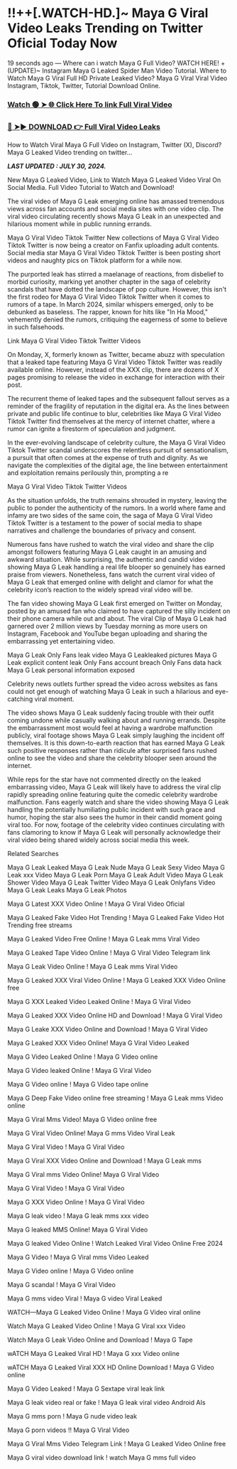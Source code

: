 # !!++[.WATCH-HD.]~ Maya G Viral Video Leaks Trending on Twitter Oficial Today Now

19 seconds ago — Where can i watch Maya G Full Video? WATCH HERE! +(UPDATE)~ Instagram Maya G Leaked Spider Man Video Tutorial​. Where to Watch Maya G Viral Full HD Private Leaked Video? Maya G Viral Viral Video Instagram, Tiktok, Twitter, Tutorial Download Online.


### [Watch 🟢 ➤ 🌐 Click Here To link Full Viral Video](https://crots.site/watch-viral/?Maya)

### [🔴 ➤► DOWNLOAD 👉 Full Viral Video Leaks](https://crots.site/watch-viral/?Maya)



How to Watch Viral Maya G Full Video on Instagram, Twitter (X), Discord? Maya G Leaked Video trending on twitter...

_**LAST UPDATED : JULY 30, 2024.**_

New Maya G Leaked Video, Link to Watch Maya G Leaked Video Viral On Social Media. Full Video Tutorial to Watch and Download!

The viral video of Maya G Leak emerging online has amassed tremendous views across fan accounts and social media sites with one video clip. The viral video circulating recently shows Maya G Leak in an unexpected and hilarious moment while in public running errands.

Maya G Viral Video Tiktok Twitter New collections of Maya G Viral Video Tiktok Twitter is now being a creator on Fanfix uploading adult contents. Social media star Maya G Viral Video Tiktok Twitter is been posting short videos and naughty pics on Tiktok platform for a while now.

The purported leak has stirred a maelanage of reactions, from disbelief to morbid curiosity, marking yet another chapter in the saga of celebrity scandals that have dotted the landscape of pop culture. However, this isn't the first rodeo for Maya G Viral Video Tiktok Twitter when it comes to rumors of a tape. In March 2024, similar whispers emerged, only to be debunked as baseless. The rapper, known for hits like "In Ha Mood," vehemently denied the rumors, critiquing the eagerness of some to believe in such falsehoods.

Link Maya G Viral Video Tiktok Twitter Videos

On Monday, X, formerly known as Twitter, became abuzz with speculation that a leaked tape featuring Maya G Viral Video Tiktok Twitter was readily available online. However, instead of the XXX clip, there are dozens of X pages promising to release the video in exchange for interaction with their post.

The recurrent theme of leaked tapes and the subsequent fallout serves as a reminder of the fragility of reputation in the digital era. As the lines between private and public life continue to blur, celebrities like Maya G Viral Video Tiktok Twitter find themselves at the mercy of internet chatter, where a rumor can ignite a firestorm of speculation and judgment.

In the ever-evolving landscape of celebrity culture, the Maya G Viral Video Tiktok Twitter scandal underscores the relentless pursuit of sensationalism, a pursuit that often comes at the expense of truth and dignity. As we navigate the complexities of the digital age, the line between entertainment and exploitation remains perilously thin, prompting a re

Maya G Viral Video Tiktok Twitter Videos

As the situation unfolds, the truth remains shrouded in mystery, leaving the public to ponder the authenticity of the rumors. In a world where fame and infamy are two sides of the same coin, the saga of Maya G Viral Video Tiktok Twitter is a testament to the power of social media to shape narratives and challenge the boundaries of privacy and consent.

Numerous fans have rushed to watch the viral video and share the clip amongst followers featuring Maya G Leak caught in an amusing and awkward situation. While surprising, the authentic and candid video showing Maya G Leak handling a real life blooper so genuinely has earned praise from viewers. Nonetheless, fans watch the current viral video of Maya G Leak that emerged online with delight and clamor for what the celebrity icon’s reaction to the widely spread viral video will be.

The fan video showing Maya G Leak first emerged on Twitter on Monday, posted by an amused fan who claimed to have captured the silly incident on their phone camera while out and about. The viral Clip of Maya G Leak had garnered over 2 million views by Tuesday morning as more users on Instagram, Facebook and YouTube began uploading and sharing the embarrassing yet entertaining video.

Maya G Leak Only Fans leak video Maya G Leakleaked pictures Maya G Leak explicit content leak Only Fans account breach Only Fans data hack Maya G Leak personal information exposed

Celebrity news outlets further spread the video across websites as fans could not get enough of watching Maya G Leak in such a hilarious and eye-catching viral moment.

The video shows Maya G Leak suddenly facing trouble with their outfit coming undone while casually walking about and running errands. Despite the embarrassment most would feel at having a wardrobe malfunction publicly, viral footage shows Maya G Leak simply laughing the incident off themselves. It is this down-to-earth reaction that has earned Maya G Leak such positive responses rather than ridicule after surprised fans rushed online to see the video and share the celebrity blooper seen around the internet.

While reps for the star have not commented directly on the leaked embarrassing video, Maya G Leak will likely have to address the viral clip rapidly spreading online featuring quite the comedic celebrity wardrobe malfunction. Fans eagerly watch and share the video showing Maya G Leak handling the potentially humiliating public incident with such grace and humor, hoping the star also sees the humor in their candid moment going viral too. For now, footage of the celebrity video continues circulating with fans clamoring to know if Maya G Leak will personally acknowledge their viral video being shared widely across social media this week.

Related Searches

Maya G Leak Leaked Maya G Leak Nude Maya G Leak Sexy Video Maya G Leak xxx Video Maya G Leak Porn Maya G Leak Adult Video Maya G Leak Shower Video Maya G Leak Twitter Video Maya G Leak Onlyfans Video Maya G Leak Leaks Maya G Leak Photos

Maya G Latest XXX Video Online ! Maya G Viral Video Oficial

Maya G Leaked Fake Video Hot Trending ! Maya G Leaked Fake Video Hot Trending free streams

Maya G Leaked Video Free Online ! Maya G Leak mms Viral Video

Maya G Leaked Tape Video Online ! Maya G Viral Video Telegram link

Maya G Leak Video Online ! Maya G Leak mms Viral Video

Maya G Leaked XXX Viral Video Online ! Maya G Leaked XXX Video Online free

Maya G XXX Leaked Video Leaked Online ! Maya G Viral Video

Maya G Leaked XXX Video Online HD and Download ! Maya G Viral Video

Maya G Leake XXX Video Online and Download ! Maya G Viral Video

Maya G Leaked XXX Video Online! Maya G Viral Video Leaked

Maya G Video Leaked Online ! Maya G Video online

Maya G Video leaked Online ! Maya G Viral Video

Maya G Video online ! Maya G Video tape online

Maya G Deep Fake Video online free streaming ! Maya G Leak mms Video online

Maya G Viral Mms Video! Maya G Video online free

Maya G Viral Video Online! Maya G mms Video Viral Leak

Maya G Viral Video ! Maya G Viral Video

Maya G Viral XXX Video Online and Download ! Maya G Leak mms

Maya G Viral mms Video Online! Maya G Viral Video

Maya G Viral Video ! Maya G Viral Video

Maya G XXX Video Online ! Maya G Viral Video

Maya G leak video ! Maya G leak mms xxx video

Maya G leaked MMS Online! Maya G Viral Video

Maya G leaked Video Online ! Watch Leaked Viral Video Online Free 2024

Maya G Video ! Maya G Viral mms Video Leaked

Maya G Video online ! Maya G Video online

Maya G scandal ! Maya G Viral Video

Maya G mms video Viral ! Maya G video Viral Leaked

WATCH—Maya G Leaked Video Online ! Maya G Video viral online

Watch Maya G Leaked Video Online ! Maya G Viral xxx Video

Watch Maya G Leak Video Online and Download ! Maya G Tape

wATCH Maya G Leaked Viral HD ! Maya G xxx Video online

wATCH Maya G Leaked Viral XXX HD Online Download ! Maya G Video online

Maya G Video Leaked ! Maya G Sextape viral leak link

Maya G leak video real or fake ! Maya G leak viral video Android AIs

Maya G mms porn ! Maya G nude video leak

Maya G porn videos !! Maya G Viral Video

Maya G Viral Mms Video Telegram Link ! Maya G Leaked Video Online free

Maya G viral video download link ! watch Maya G mms full video
